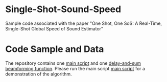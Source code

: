 # Single-Shot-Sound-Speed
Sample code associated with the paper "One Shot, One SoS: A Real-Time, Single-Shot Global Speed of Sound Estimator"
# Code Sample and Data
The repository contains one [main script](Single_Transmit_SoS_Estimation_Example) and one [delay-and-sum beamforming function](/SimplePseudoBeamformer.m). Please run the main script [main script](Single_Transmit_SoS_Estimation_Example) for a demonstration of the algorithm.
